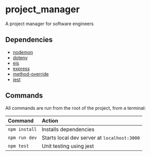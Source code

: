 # project_manager
A project manager for software engineers

## Dependencies

- [nodemon](https://www.npmjs.com/package/nodemon)
- [dotenv](https://www.npmjs.com/package/dotenv)
- [ejs](https://www.npmjs.com/package/ejs)
- [express](https://www.npmjs.com/package/express)
- [method-override](https://www.npmjs.com/package/method-override)
- [jest](https://github.com/jestjs/jest)

## Commands

All commands are run from the root of the project, from a terminal:

| Command                   | Action                                           |
| :------------------------ | :----------------------------------------------- |
| `npm install`             | Installs dependencies                            |
| `npm run dev`             | Starts local dev server at `localhost:3000`      |
| `npm test`                | Unit testing using jest                          |

